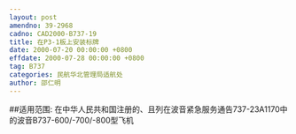 ```yaml
---
layout: post
amendno: 39-2968
cadno: CAD2000-B737-19
title: 在P3-1板上安装标牌
date: 2000-07-20 00:00:00 +0800
effdate: 2000-07-28 00:00:00 +0800
tag: B737
categories: 民航华北管理局适航处
author: 邵仁明
---
```


##适用范围:
在中华人民共和国注册的、且列在波音紧急服务通告737-23A1170中的波音B737-600/-700/-800型飞机

